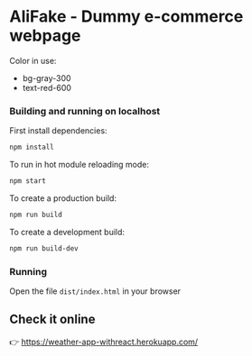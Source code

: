 # AliFake - Dummy e-commerce webpage

Color in use:
- bg-gray-300
- text-red-600

### Building and running on localhost

First install dependencies:

```sh
npm install
```

To run in hot module reloading mode:

```sh
npm start
```

To create a production build:

```sh
npm run build
```

To create a development build:

```sh
npm run build-dev
```

### Running

Open the file `dist/index.html` in your browser

## Check it online

👉 https://weather-app-withreact.herokuapp.com/
